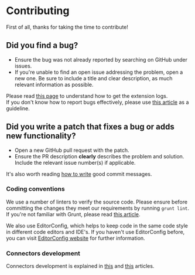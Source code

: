 # Contributing

First of all, thanks for taking the time to contribute!

## Did you find a bug?

* Ensure the bug was not already reported by searching on GitHub under issues.
* If you're unable to find an open issue addressing the problem, open a new one. Be sure to include a title and clear description, as much relevant information as possible.

Please read [this page][1] to understand how to get the extension logs.  
If you don't know how to report bugs effectively, please use [this article][2] as a guideline.

## Did you write a patch that fixes a bug or adds new functionality?

* Open a new GitHub pull request with the patch.
* Ensure the PR description __clearly__ describes the problem and solution. Include the relevant issue number(s) if applicable.

It's also worth reading [how to write][3] good commit messages.

### Coding conventions

We use a number of linters to verify the source code. Please ensure before committing the changes they meet our requirements by running `grunt lint`. If you're not familiar with Grunt, please read [this article][4].

We also use EditorConfig, which helps to keep code in the same code style in different code editors and IDE's. If you haven't use EditorConfig before, you can visit [EditorConfig website][5] for further information.

### Connectors development

Connectors development is explained in [this][6] and [this][7] articles.

[1]: https://github.com/david-sabata/web-scrobbler/wiki/How-to-debug-the-extension
[2]: http://www.chiark.greenend.org.uk/~sgtatham/bugs.html
[3]: http://chris.beams.io/posts/git-commit/
[4]: http://gruntjs.com/getting-started
[5]: http://editorconfig.org/#overview
[6]: https://github.com/david-sabata/web-scrobbler/wiki/Connectors-development
[7]: https://github.com/david-sabata/web-scrobbler/wiki/Setup-development-environment
